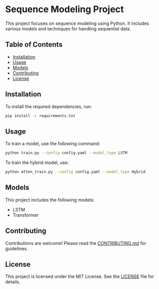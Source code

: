 # Sequence Modeling Project

This project focuses on sequence modeling using Python. It includes various models and techniques for handling sequential data.

## Table of Contents
- [Installation](#installation)
- [Usage](#usage)
- [Models](#models)
- [Contributing](#contributing)
- [License](#license)

## Installation

To install the required dependencies, run:

```bash
pip install -r requirements.txt
```

## Usage

To train a model, use the following command:

```bash
python train.py --config config.yaml --model_type LSTM
```

To train the hybrid model, use:

```bash
python atten_train.py --config config.yaml --model_type Hybrid
```

## Models

This project includes the following models:
- LSTM
- Transformer

## Contributing

Contributions are welcome! Please read the [CONTRIBUTING.md](CONTRIBUTING.md) for guidelines.

## License

This project is licensed under the MIT License. See the [LICENSE](LICENSE) file for details.